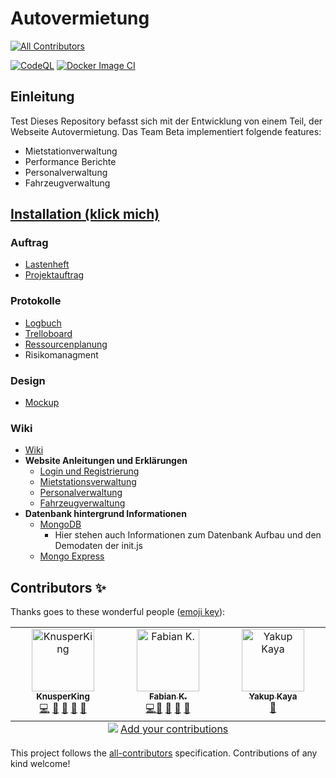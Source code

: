 # Autovermietung
<!-- ALL-CONTRIBUTORS-BADGE:START - Do not remove or modify this section -->
[![All Contributors](https://img.shields.io/badge/all_contributors-3-orange.svg?style=flat-square)](#contributors-)
<!-- ALL-CONTRIBUTORS-BADGE:END -->
[![CodeQL](https://github.com/MultiKnacker/Projekt-WIN/actions/workflows/github-code-scanning/codeql/badge.svg)](https://github.com/MultiKnacker/Projekt-WIN/actions/workflows/github-code-scanning/codeql)
[![Docker Image CI](https://github.com/MultiKnacker/Projekt-WIN/actions/workflows/docker-image.yml/badge.svg)](https://github.com/MultiKnacker/Projekt-WIN/actions/workflows/docker-image.yml)

## Einleitung
Test
Dieses Repository befasst sich mit der Entwicklung von einem Teil, der Webseite Autovermietung. 
Das Team Beta implementiert folgende features:

- Mietstationverwaltung
- Performance Berichte
- Personalverwaltung
- Fahrzeugverwaltung

## [Installation (klick mich)](https://github.com/MultiKnacker/Projekt-WIN/wiki#installation)

### Auftrag
- [Lastenheft](https://drive.google.com/file/d/1cPGY5iQzR0fAIM5708DHBrwGUbb6ySsf/view?usp=sharing)
- [Projektauftrag](https://docs.google.com/document/d/1YZoERCQjYU2XybpR6xJ8VjK7d944WqLQ/edit?usp=sharing&ouid=100448827405486029461&rtpof=true&sd=true)

### Protokolle
- [Logbuch](https://drive.google.com/drive/folders/1GkA3h6T1rkogocj1a8FOQW7qSThUQq5j?usp=sharing)
- [Trelloboard](https://trello.com/invite/b/Ccn5OFKR/ATTI3cdee4baf465f483ab6ebacb8b49e2885E7F173B/beta)
- [Ressourcenplanung](https://docs.google.com/spreadsheets/d/1kUBeLhSvur-FT_ypt7fiEBdBNG5b2eRV3AGjGtiUAoM/edit?usp=sharing)
- Risikomanagment

### Design
- [Mockup](https://www.figma.com/design/0XoqcNG5A7wpnHiDC8TuSC/Projekt_Allgemeine-Verwaltung?node-id=0-1)

### Wiki
- [Wiki](https://github.com/MultiKnacker/Projekt-WIN/wiki)
- **Website Anleitungen und Erklärungen**
  - [Login und Registrierung](https://github.com/MultiKnacker/Projekt-WIN/wiki/Login-und-Registrierung)
  - [Mietstationsverwaltung](https://github.com/MultiKnacker/Projekt-WIN/wiki/Mietstationsverwaltung)
  - [Personalverwaltung](https://github.com/MultiKnacker/Projekt-WIN/wiki/Personalverwaltung)
  - [Fahrzeugverwaltung](https://github.com/MultiKnacker/Projekt-WIN/wiki/Fahrzeugverwaltung)
- **Datenbank hintergrund Informationen**
  - [MongoDB](https://github.com/MultiKnacker/Projekt-WIN/wiki/Mongodb)
    - Hier stehen auch Informationen zum Datenbank Aufbau und den Demodaten der init.js  
  - [Mongo Express](https://github.com/MultiKnacker/Projekt-WIN/wiki/Mongo-Express)


## Contributors ✨

Thanks goes to these wonderful people ([emoji key](https://allcontributors.org/docs/en/emoji-key)):
<!-- ALL-CONTRIBUTORS-LIST:START - Do not remove or modify this section -->
<!-- prettier-ignore-start -->
<!-- markdownlint-disable -->
<table>
  <tbody>
    <tr>
      <td align="center" valign="top" width="14.28%"><a href="https://github.com/MultiKnacker"><img src="https://avatars.githubusercontent.com/u/79873703?v=4?s=100" width="100px;" alt="KnusperKing"/><br /><sub><b>KnusperKing</b></sub></a><br /><a href="https://github.com/MultiKnacker/Projekt-WIN/commits?author=MultiKnacker" title="Code">💻</a> <a href="https://github.com/MultiKnacker/Projekt-WIN/commits?author=MultiKnacker" title="Documentation">📖</a> <a href="#design-MultiKnacker" title="Design">🎨</a> <a href="#ideas-MultiKnacker" title="Ideas, Planning, & Feedback">🤔</a> <a href="#projectManagement-MultiKnacker" title="Project Management">📆</a></td>
      <td align="center" valign="top" width="14.28%"><a href="https://github.com/FabianShalk"><img src="https://avatars.githubusercontent.com/u/44805543?v=4?s=100" width="100px;" alt="Fabian K."/><br /><sub><b>Fabian K.</b></sub></a><br /><a href="https://github.com/MultiKnacker/Projekt-WIN/commits?author=FabianShalk" title="Code">💻</a><a href="https://github.com/MultiKnacker/Projekt-WIN/commits?author=FabianShalk" title="Documentation">📖</a> <a href="#design-MultiKnacker" title="Design">🎨</a> <a href="#ideas-FabianShalk" title="Ideas, Planning, & Feedback">🤔</a> <a href="#projectManagement-FabianShalk" title="Project Management">📆</a></td>
      <td align="center" valign="top" width="14.28%"><a href="https://github.com/Kaya42"><img src="https://avatars.githubusercontent.com/u/114980333?v=4?s=100" width="100px;" alt="Yakup Kaya"/><br /><sub><b>Yakup Kaya</b></sub></a><br /><a href="https://github.com/MultiKnacker/Projekt-WIN/commits?author=Kaya42" title="Documentation">📖</a></td>
    </tr>
  </tbody>
  <tfoot>
    <tr>
      <td align="center" size="13px" colspan="7">
        <img src="https://raw.githubusercontent.com/all-contributors/all-contributors-cli/1b8533af435da9854653492b1327a23a4dbd0a10/assets/logo-small.svg">
          <a href="https://all-contributors.js.org/docs/en/bot/usage">Add your contributions</a>
        </img>
      </td>
    </tr>
  </tfoot>
</table>

<!-- markdownlint-restore -->
<!-- prettier-ignore-end -->

<!-- ALL-CONTRIBUTORS-LIST:END -->

<!-- ALL-CONTRIBUTORS-LIST:START - Do not remove or modify this section -->
<!-- prettier-ignore-start -->
<!-- markdownlint-disable -->
<!-- markdownlint-restore -->
<!-- prettier-ignore-end -->
<!-- ALL-CONTRIBUTORS-LIST:END -->

This project follows the [all-contributors](https://github.com/all-contributors/all-contributors) specification. Contributions of any kind welcome!
